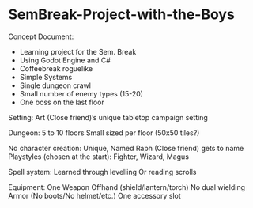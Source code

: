 # SemBreak-Project-with-the-Boys
Concept Document:
* Learning project for the Sem. Break
* Using Godot Engine and C#
* Coffeebreak roguelike
* Simple Systems
* Single dungeon crawl
* Small number of enemy types (15-20)
* One boss on the last floor


Setting:
Art (Close friend)’s unique tabletop campaign setting

Dungeon:
5 to 10 floors
Small sized per floor (50x50 tiles?)

No character creation:
Unique, Named
Raph (Close friend) gets to name
Playstyles (chosen at the start): Fighter, Wizard, Magus

Spell system:
Learned through levelling
Or reading scrolls

Equipment:
One Weapon
Offhand (shield/lantern/torch)
No dual wielding
Armor (No boots/No helmet/etc.)
One accessory slot
